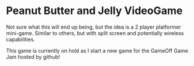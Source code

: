# Peanut Butter and Jelly VideoGame

Not sure what this will end up being, but the idea is a 
2 player platformer mini-game. Similar to others, but with
split screen and potentially wireless capabilities.

This game is currently on hold as I start a new game for the GameOff Game Jam hosted by github!
